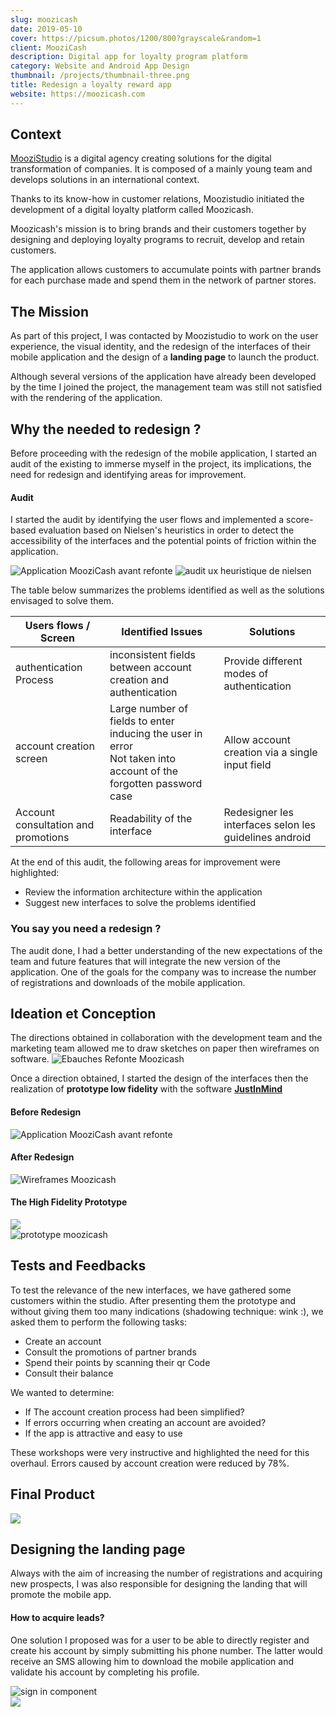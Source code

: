 ```yaml
---
slug: moozicash
date: 2019-05-10
cover: https://picsum.photos/1200/800?grayscale&random=1
client: MooziCash
description: Digital app for loyalty program platform
category: Website and Android App Design
thumbnail: /projects/thumbnail-three.png
title: Redesign a loyalty reward app
website: https://moozicash.com
---
```


## Context 

<a href="wwww.moozistudio.com" target="_blank">MooziStudio</a> is a digital agency creating solutions for the digital transformation of companies. It is composed of a mainly young team and develops solutions in an international context.

Thanks to its know-how in customer relations, Moozistudio initiated the development of a digital loyalty platform called Moozicash.

Moozicash's mission is to bring brands and their customers together by designing and deploying loyalty programs to recruit, develop and retain customers.

The application allows customers to accumulate points with partner brands for each purchase made and spend them in the network of partner stores.

## The Mission 

As part of this project, I was contacted by Moozistudio to work on the user experience, the visual identity, and the redesign of the interfaces of their mobile application and the design of a **landing page** to launch the product.

Although several versions of the application have already been developed by the time I joined the project, the management team was still not satisfied with the rendering of the application.

## Why the needed to redesign ?

Before proceeding with the redesign of the mobile application, I started an audit of the existing to immerse myself in the project, its implications, the need for redesign and identifying areas for improvement.

#### Audit 

I started the audit by identifying the user flows and implemented a score-based evaluation based on Nielsen's heuristics in order to detect the accessibility of the interfaces and the potential points of friction within the application.

<img class=img-fluid src='/projects/moozicash/Before.jpg' alt="Application MooziCash avant refonte">


<img class=img-fluid src='/projects/moozicash/uxaudit.png' alt="audit ux heuristique de nielsen">

The table below summarizes the problems identified as well as the solutions envisaged to solve them.

<table class="table">
<thead>
	<tr>
		<th>Users flows / Screen</th>
		<th>Identified Issues</th>
		<th>Solutions</th>
	</tr>
</thead>
<tbody>
	<tr>
		<td>authentication Process</td>
		<td>inconsistent fields between account creation and authentication</td>
		<td>Provide different modes of authentication</td>
	</tr>
	<tr>
		<td>account creation screen</td>
		<td>Large number of fields to enter inducing the user in error<br> Not taken into account of the forgotten password case </td>
		<td>Allow account creation via a single input field</td>
	</tr>
	<tr>
		<td>Account consultation and promotions</td>
		<td>Readability of the interface</td>
		<td>Redesigner les interfaces selon les guidelines  android</td>
	</tr>
</tbody>
</table>

At the end of this audit, the following areas for improvement were highlighted:
* Review the information architecture within the application
* Suggest new interfaces to solve the problems identified

### You say you need a redesign ? 

The audit done, I had a better understanding of the new expectations of the team and future features that will integrate the new version of the application.
One of the goals for the company was to increase the number of registrations and downloads of the mobile application.

## Ideation et Conception

The directions obtained in collaboration with the development team and the marketing team allowed me to draw sketches on paper then wireframes on software.
<img class=img-fluid src='/projects/moozicash/moozicash_sketch.png' alt="Ebauches Refonte Moozicash">

Once a direction obtained, I started the design of the interfaces then the realization of **prototype low fidelity** with the software **<a href="www.justinmind.com" target="_blank">JustInMind</a>** 

#### Before Redesign

<img class=img-fluid src='/projects/moozicash/Before.jpg' alt="Application MooziCash avant refonte">

#### After Redesign 

<img class=img-fluid src='/projects/moozicash/Wireframes.jpg' alt="Wireframes Moozicash">

#### The High Fidelity Prototype

<div class="row mt-4 mb-4">
    <div class=col-8>
		<img class=img-fluid src='/projects/moozicash/Prototype.jpg'>
    </div>
    <div class=col-4>
        <img class=img-fluid src='/projects/moozicash/prototype-Moozicash-gif.gif' alt="prototype moozicash">
    </div>
</div>

## Tests and Feedbacks

To test the relevance of the new interfaces, we have gathered some customers within the studio. After presenting them the prototype and without giving them too many indications (shadowing technique: wink :), we asked them to perform the following tasks:
* Create an account
* Consult the promotions of partner brands
* Spend their points by scanning their qr Code
* Consult their balance

We wanted to determine:
* If The account creation process had been simplified?
* If errors occurring when creating an account are avoided?
* If the app is attractive and easy to use

These workshops were very instructive and highlighted the need for this overhaul. Errors caused by account creation were reduced by 78%.

## Final Product 
<img class=img-fluid src='/projects/moozicash/_thumbnail.jpg'>

## Designing the landing page

Always with the aim of increasing the number of registrations and acquiring new prospects, I was also responsible for designing the landing that will promote the mobile app. 

#### How to acquire leads?

One solution I proposed was for a user to be able to directly register and create his account by simply submitting his phone number.
The latter would receive an SMS allowing him to download the mobile application and validate his account by completing his profile.

<div class="row mt-4 mb-4">
    <div class=col-5>
        <img class=img-fluid src='/projects/moozicash/composant-signin.png' alt="sign in component">
    </div>
    <div class=col-7>
        <img class=img-fluid src='/projects/moozicash/Page_Particuliers.png'>
    </div>
</div>






